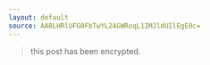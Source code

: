 ```yaml
---
layout: default
source: AA8LHRlUFG0FbTwYL2AGWRoqL1IMJldUIlEgE0c=
---
```


> this post has been encrypted.